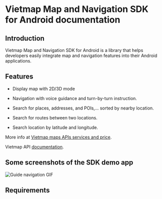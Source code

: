 # Vietmap Map and Navigation SDK for Android documentation
## Introduction
Vietmap Map and Navigation SDK for Android is a library that helps developers easily integrate map and navigation features into their Android applications.
## Features

- Display map with 2D/3D mode

- Navigation with voice guidance and turn-by-turn instruction.

- Search for places, addresses, and POIs,... sorted by nearby location.

- Search for routes between two locations.

- Search location by latitude and longitude.

More info at [Vietmap maps APIs services and price](https://vietmap.vn/maps-api).

Vietmap API [documentation](https://maps.vietmap.vn/docs/map-api/overview/).
## Some screenshots of the SDK demo app
![Guide navigation GIF](./screenshots/guide_sdk.gif)
## Requirements

